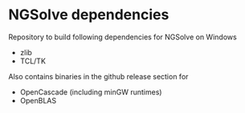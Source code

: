 # NGSolve dependencies

Repository to build following dependencies for NGSolve on Windows
- zlib
- TCL/TK

Also contains binaries in the github release section for
- OpenCascade (including minGW runtimes)
- OpenBLAS
